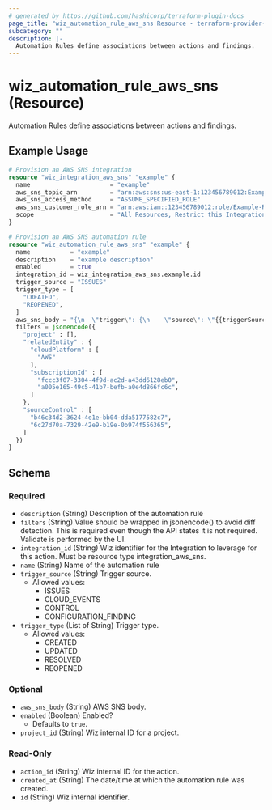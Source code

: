 ```yaml
---
# generated by https://github.com/hashicorp/terraform-plugin-docs
page_title: "wiz_automation_rule_aws_sns Resource - terraform-provider-wiz"
subcategory: ""
description: |-
  Automation Rules define associations between actions and findings.
---
```


# wiz_automation_rule_aws_sns (Resource)

Automation Rules define associations between actions and findings.

## Example Usage

```terraform
# Provision an AWS SNS integration
resource "wiz_integration_aws_sns" "example" {
  name                      = "example"
  aws_sns_topic_arn         = "arn:aws:sns:us-east-1:123456789012:Example"
  aws_sns_access_method     = "ASSUME_SPECIFIED_ROLE"
  aws_sns_customer_role_arn = "arn:aws:iam::123456789012:role/Example-Role"
  scope                     = "All Resources, Restrict this Integration to global roles only"
}

# Provision an AWS SNS automation rule
resource "wiz_automation_rule_aws_sns" "example" {
  name           = "example"
  description    = "example description"
  enabled        = true
  integration_id = wiz_integration_aws_sns.example.id
  trigger_source = "ISSUES"
  trigger_type = [
    "CREATED",
    "REOPENED",
  ]
  aws_sns_body = "{\n  \"trigger\": {\n    \"source\": \"{{triggerSource}}\",\n    \"type\": \"{{triggerType}}\",\n    \"ruleId\": \"{{ruleId}}\",\n    \"ruleName\": \"{{ruleName}}\"\n  },\n  \"issue\": {\n    \"id\": \"{{issue.id}}\",\n    \"status\": \"{{issue.status}}\",\n    \"severity\": \"{{issue.severity}}\",\n    \"created\": \"{{issue.createdAt}}\",\n    \"projects\": \"{{#issue.projects}}{{name}}, {{/issue.projects}}\"\n  },\n  \"resource\": {\n    \"id\": \"{{issue.entitySnapshot.providerId}}\",\n    \"name\": \"{{issue.entitySnapshot.name}}\",\n    \"type\": \"{{issue.entitySnapshot.nativeType}}\",\n    \"cloudPlatform\": \"{{issue.entitySnapshot.cloudPlatform}}\",\n    \"subscriptionId\": \"{{issue.entitySnapshot.subscriptionExternalId}}\",\n    \"subscriptionName\": \"{{issue.entitySnapshot.subscriptionName}}\",\n    \"region\": \"{{issue.entitySnapshot.region}}\",\n    \"status\": \"{{issue.entitySnapshot.status}}\",\n    \"cloudProviderURL\": \"{{issue.entitySnapshot.cloudProviderURL}}\"\n  },\n  \"control\": {\n    \"id\": \"{{issue.control.id}}\",\n    \"name\": \"{{issue.control.name}}\",\n    \"description\": \"{{issue.control.description}}\",\n    \"severity\": \"{{issue.control.severity}}\",\n    \"sourceCloudConfigurationRuleId\": \"{{issue.control.sourceCloudConfigurationRule.shortId}}\",\n    \"sourceCloudConfigurationRuleName\": \"{{issue.control.sourceCloudConfigurationRule.name}}\"\n  }\n}"
  filters = jsonencode({
    "project" : [],
    "relatedEntity" : {
      "cloudPlatform" : [
        "AWS"
      ],
      "subscriptionId" : [
        "fccc3f07-3304-4f9d-ac2d-a43dd6128eb0",
        "a005e165-49c5-41b7-befb-a0e4d866fc6c",
      ]
    },
    "sourceControl" : [
      "b46c34d2-3624-4e1e-bb04-dda5177582c7",
      "6c27d70a-7329-42e9-b19e-0b974f556365",
    ]
  })
}
```

<!-- schema generated by tfplugindocs -->
## Schema

### Required

- `description` (String) Description of the automation rule
- `filters` (String) Value should be wrapped in jsonencode() to avoid diff detection. This is required even though the API states it is not required.  Validate is performed by the UI.
- `integration_id` (String) Wiz identifier for the Integration to leverage for this action. Must be resource type integration_aws_sns.
- `name` (String) Name of the automation rule
- `trigger_source` (String) Trigger source.
    - Allowed values: 
        - ISSUES
        - CLOUD_EVENTS
        - CONTROL
        - CONFIGURATION_FINDING
- `trigger_type` (List of String) Trigger type.
    - Allowed values: 
        - CREATED
        - UPDATED
        - RESOLVED
        - REOPENED

### Optional

- `aws_sns_body` (String) AWS SNS body.
- `enabled` (Boolean) Enabled?
    - Defaults to `true`.
- `project_id` (String) Wiz internal ID for a project.

### Read-Only

- `action_id` (String) Wiz internal ID for the action.
- `created_at` (String) The date/time at which the automation rule was created.
- `id` (String) Wiz internal identifier.


